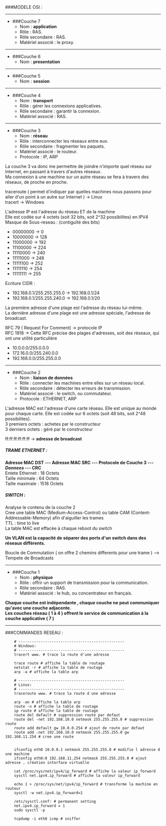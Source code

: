 ###MODELE OSI :

---

* ###Couche 7
  * Nom : **application**
  * Rôle : RAS.
  * Rôle secondaire : RAS.
  * Matériel associé : le proxy.
---
* ###Couche 6
  * Nom : **presentation**
---  
* ###Couche 5
  * Nom : **session**
---
* ###Couche 4
  * Nom : **transport**
  * Rôle : gérer les connexions applicatives.
  * Rôle secondaire : garantir la connexion.
  * Matériel associé : RAS.
---
* ###Couche 3
  * Nom : **réseau**
  * Rôle : interconnecter les réseaux entre eux.
  * Rôle secondaire : fragmenter les paquets.
  * Matériel associé : le routeur.
  * Protocole : IP, ARP
  
La couche 3 va donc me permettre de joindre n'importe quel réseau sur Internet, en passant à travers d'autres réseaux.   
Ma connexion à une machine sur un autre réseau se fera à travers des réseaux, de proche en proche.

traceroute ( permet d'indiquer par quelles machines nous passons pour aller d'un point à un autre sur Internet ) -> Linux  
tracert -> Windows

L'adresse IP est l'adresse du réseau ET de la machine  
Elle est codée sur 4 octets (soit 32 bits, soit 2^32 possibilites) en IPV4  
Masque de Sous-reseau :  (contiguïté des bits)
* 00000000 -> 0
* 10000000 -> 128
* 11000000 -> 192
* 11100000 -> 224
* 11110000 -> 240
* 11111000 -> 248
* 11111100 -> 252
* 11111110 -> 254
* 11111111 -> 255

Ecriture CIDR : 
* 192.168.0.1/255.255.255.0 -> 192.168.0.1/24
* 192.168.0.1/255.255.240.0 -> 192.168.0.1/20

La première adresse d'une plage est l'adresse du réseau lui-même.  
La dernière adresse d'une plage est une adresse spéciale, l'adresse de broadcast.

RFC 79 ( Request For Comment) -> protocole IP  
RFC 1918 -> Cette RFC précise des plages d'adresses, soit des réseaux, qui ont une utilité particulière  
* 10.0.0.0/255.0.0.0
* 172.16.0.0/255.240.0.0
* 192.168.0.0/255.255.0.0


---
* ###Couche 2
  * Nom : **liaison de données**
  * Rôle : connecter les machines entre elles sur un réseau local.
  * Rôle secondaire : détecter les erreurs de transmission.
  * Matériel associé : le switch, ou commutateur.
  * Protocole : ETHERNET, ARP
  
L'adresse MAC est l'adresse d'une carte réseau.
Elle est unique au monde pour chaque carte.
Elle est codée sur 6 octets (soit 48 bits, soit 2^48 possibilites).  
3 premiers octets : achetes par le constructeur  
3 derniers octets : géré par le constructeur

ff:ff:ff:ff:ff:ff -> **adresse de broadcast**

##### TRAME ETHERNET :
**Adresse MAC DST --- Adresse MAC SRC --- Protocole de Couche 3 --- *Donnees* --- CRC**  
Entete Ethernet : 18 Octets  
Taille minimale : 64 Octets  
Taille maximale : 1518 Octets

##### SWITCH :
Analyse le contenu de la couche 2  
Cree une table MAC (Medium-Access-Control) ou table CAM (Content-Addressable-Memory) afin d'aiguiller les trames   
TTL : time to live  
La table MAC est effacée à chaque reboot du switch

**Un VLAN est la capacité de séparer des ports d'un switch dans des réseaux différents.**

Boucle de Commutation ( on offre 2 chemins differents pour une trame ) --> Tempete de Broadcasts

---
* ###Couche 1
  *  Nom : **physique**
  * Rôle : offrir un support de transmission pour la communication.
  * Rôle secondaire : RAS.
  * Matériel associé : le hub, ou concentrateur en français.


**Chaque couche est indépendante , chaque couche ne peut communiquer qu'avec une couche adjacente.**  
**Les couches réseau ( 1 à 4 ) offrent le service de communication à la couche applicative ( 7 )**

---
###COMMANDES RESEAU :
        
        # ------------------------------------------------
        # Windows:
        # ------------------------------------------------
        tracert www. # trace la route d'une adresse
        
        trace route # affiche la table de routage
        netstat -r # affiche la table de routage
        arp -a # affiche la table arp
        
        # ------------------------------------------------
        # Linux:
        # ------------------------------------------------
        traceroute www. # trace la route d une adresse
        
        arp -an # affiche la table arp
        route -n # affiche la table de routage
        ip route # affiche la table de routage
        route del default # suppression route par defaut
        route del -net 192.168.10.0 netmask 255.255.255.0 # suppression route
        route add default gw 10.0.0.254 # ajout de route par defaut
        route add -net 192.168.10.0 netmask 255.255.255.0 gw 192.168.11.254 # cree une route
        
        
        ifconfig eth0 10.0.0.1 netmask 255.255.255.0 # modifie l adresse d une machine
        ifconfig eth0:0 192.168.11.254 netmask 255.255.255.0 # ajout adresse , création interface virtuelle
        
        cat /proc/sys/net/ipv4/ip_forward # affiche la valeur ip_forward
        sysctl net.ipv4.ip_forward # affiche la valeur ip_forward
        
        echo 1 > /proc/sys/net/ipv4/ip_forward # transforme la machine en routeur
        sysctl -w net.ipv4.ip_forward=1
        
        /etc/sysctl.conf: # permanent setting
        net.ipv4.ip_forward = 1
        sudo sysctl -p
        
        tcpdump -i eth0 icmp # sniffer
        
        
        
